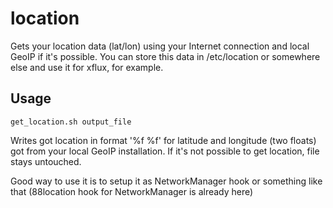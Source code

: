 location
========

Gets your location data (lat/lon) using your Internet connection and local GeoIP if it's possible.
You can store this data in /etc/location or somewhere else and use it for xflux, for example.

Usage
-----

```
get_location.sh output_file
```

Writes got location in format '%f %f' for latitude and longitude (two floats) got from your 
local GeoIP installation. If it's not possible to get location, file stays untouched.

Good way to use it is to setup it as NetworkManager hook or something like that (88location hook
for NetworkManager is already here)
